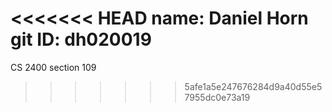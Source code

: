 <<<<<<< HEAD
name: Daniel Horn
git ID: dh020019
=======
CS 2400 section 109
>>>>>>> 5afe1a5e247676284d9a40d55e57955dc0e73a19
